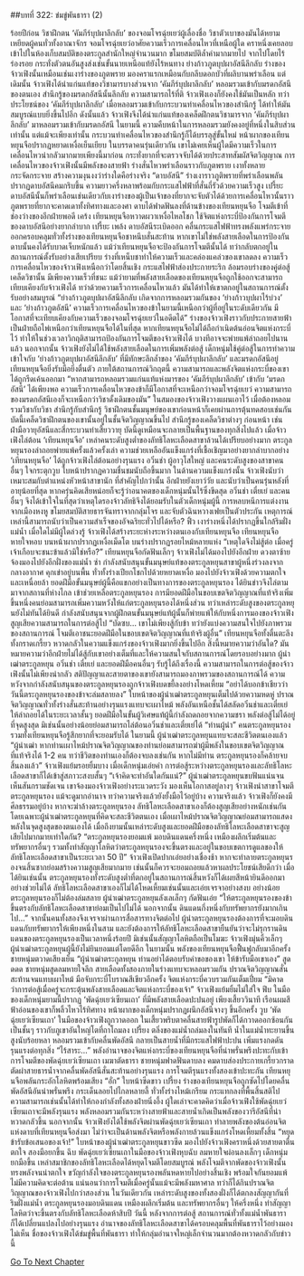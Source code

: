 ##บทที่ 322: ข่มขู่พันธารา (2)

ร้อยปีก่อน วิชาฝึกตน ‘คัมภีร์บุปผาลึกลับ’ ของจอมโจรฉุ่ยเยว่ผู้เลื่องชื่อ วิชาตัวเบาของมันได้หยามเหยียดผู้คนทั่วทั้งอาณาจักร
จอมโจรฉุ่ยเยว่อาศัยความเร็วการเคลื่อนไหวที่เหนือผู้ใด คราหนึ่งเคยลอบเข้าไปในห้องเก็บสมบัติของตระกูลสำนักใหญ่จำนวนมาก ขโมยสมบัติล้ำค่ามากมายไป จากไปโดยไร้ร่องรอย กระทั่งตัวตนอันสูงส่งเช่นขั้นนายเหนือแท้ยังไร้หนทาง
ย่างก้าวภูตบุปผาอัสนีลึกลับ
ร่างของจ้าวเฟิงนั้นเหมือนเช่นเงาร่างของภูตพราย มองคราแรกเหมือนกับกลีบดอกบัวที่ผลิบานพร่าเลือน
แต่เดิมนั้น จ้าวเฟิงได้นำแก่นแท้ของวิชามารบางส่วนจาก ‘คัมภีร์บุปผาลึกลับ’ หลอมรวมเข้ากับมรดกอัสนีของตนเอง
สำนึกรู้ของมรดกอัสนีนั้นลึกลับ ความสามารถไร้ที่ติ จ้าวเฟิงเองก็ยังคงใช้มันเป็นหลัก ทว่าประโยชน์ของ ‘คัมภีร์บุปผาลึกลับ’ เมื่อหลอมรวมเข้ากับกระบวนท่าเคลื่อนไหวของสำนึกรู้ ได้ทำให้มันสมบูรณ์แบบยิ่งขึ้นไปอีก
ดังนั้นแล้ว จ้าวเฟิงจึงได้นำแก่นแท้ของเคล็ดฝึกตนวิชามารจาก ‘คัมภีร์บุปผาลึกลับ’ มาหลอมรวมเข้ากับมรดกอัสนี
ในยามนี้ ความคืบหน้าในการหลอมรวมยังคงอยู่ที่หนึ่งในสิบส่วนเท่านั้น
แต่แม้จะเพียงเท่านั้น กระบวนท่าเคลื่อนไหวของสำนึกรู้ก็ได้บรรลุสู่ขั้นใหม่
หน้าผากของเทียนหยุนจือปรากฎหยาดเหงื่อเย็นเยียบ ในบรรดาคนรุ่นเดียวกัน เขาไม่เคยเห็นผู้ใดมีความเร็วในการเคลื่อนไหวน่ากลัวมากมายเพียงนี้มาก่อน กระทั่งยากที่จะตรวจจับได้ด้วยประสาทสัมผัสจิตวิญญาณ
การเคลื่อนไหวของจ้าวเฟิงนั้นมีพลังของสายฟ้า ร่างสั่นไหวพร่าเลือนราวกับภูตพราย เงาทั้งหลายกระจัดกระจาย สร้างความงุนงงว่าร่างใดคือร่างจริง
“ดาบอัสนี”
ร่างเงาราวภูติพรายที่พร่าเลือนพลันปรากฏดาบอัสนีคมกริบขึ้น ความยาวครึ่งหลาพร้อมกับกระแสไฟฟ้าที่สั่นถี่รัวด้วยความเร็วสูง
เปรี้ยะ
ดาบอัสนีนั้นก็พร่าเลือนเช่นเดียวกับเงาร่างของผู้เป็นเจ้าของที่ยากจะจับตัวได้ด้วยการเคลื่อนไหวนั้นราวภูตพรายที่ยากจะคาดเดาทั้งทิศทางและองศา ดาบได้ฟาดฟันลงที่ด้านข้างของเทียนหยุนจือ โจมตีเข้าที่ช่องว่างของอีกฝ่ายพอดี
เคร้ง
เทียนหยุนจือหวาดผวาเหงื่อไหลโชก ใช้จิตแห่งกระบี่ป้องกันการโจมตีของดาบอัสนีอย่างยากลำบาก
เปรี้ยะ เพล้ง
ดาบอัสนีระเบิดออก คลื่นกระแสไฟฟ้าทรงพลังแพร่กระจายออกครอบคลุมทั่วทั้งร่างของเทียนหยุนจือชาหนึบสั่นสะท้าน
หากเขาไม่ใช่พลังสายเลือดในการป้องกันดาบนั้นคงได้รับบาดเจ็บหนักแล้ว
แม้ว่าเทียนหยุนจือจะป้องกันการโจมตีนั้นได้ ทว่ากลับตกอยู่ในสถานการณ์ตั้งรับอย่างเสียเปรียบ ร่างที่เหน็บชาทำให้ความเร็วและคล่องแคล่วของเขาลดลง
ความเร็วการเคลื่อนไหวของจ้าวเฟิงเหนือกว่าโดยสิ้นเชิง กระแสไฟฟ้าส่องประกายระริก ล้อมรอบร่างของคู่ต่อสู้
เคล็ดวิชานั้น มีเพียงความเร็วที่ชนะ
แม้ว่ายามที่พลังสายเลือดของเทียนหยุนจือถูกใช้ออกจะสามารถเทียบเคียงกับจ้าวเฟิงได้ ทว่าด้วยความเร็วการเคลื่อนไหวแล้ว มันได้ทำให้เขาตกอยู่ในสถานการณ์ตั้งรับอย่างสมบูรณ์
“ย่างก้าวภูตบุปผาอัสนีลึกลับ เกิดจากการหลอมรวมกันของ ‘ย่างก้าวบุปผาไร้บ่วง’ และ ‘ย่างก้าวภูตอัสนี’ ความเร็วการเคลื่อนไหวของข้าในยามนี้เหนือกว่าผู้ที่อยู่ในระดับเดียวกัน มีโอกาสที่จะเทียบเคียงกับความเร็วของจอมโจรฉุ่ยเยว่ในอดีตได้”
ร่างของจ้าวเฟิงราวกับประกายสายฟ้า เป็นฝ่ายถือไพ่เหนือกว่าเทียนหยุนจือได้ในที่สุด
หากเทียนหยุนจือไม่ได้ถือกำเนิดต้นอ่อนจิตแห่งกระบี่ไว้ ทำให้ในช่วงเวลาวิกฤติสามารถป้องกันการโจมตีของจ้าวเฟิงได้ บางทีอาจจะพ่ายแพ้ล่าถอยไปนานแล้ว
นอกจากนั้น จ้าวเฟิงยังไม่ได้ใช้พลังสายเลือดในการเพิ่มพลังต่อสู้
เด็กหนุ่มใช้คู่ต่อสู้ในการทำความเข้าใจกับ ‘ย่างก้าวภูตบุปผาอัสนีลึกลับ’ ที่มีทักษะลึกล้ำของ ‘คัมภีร์บุปผาลึกลับ’ และมรดกอัสนีอยู่
เทียนหยุนจือยิ่งรับมือยิ่งตื่นตัว ภายใต้สถานการณ์วิกฤตนี้ ความสามารถและพลังจิตแห่งกระบี่ของเขาได้ถูกรีดเค้นออกมา
“หากสามารถหลอมรวมแก่นแท้แห่งมารของ ‘คัมภีร์บุปผาลึกลับ’ เข้ากับ ‘มรดกอัสนี’ ได้เพียงพอ ความเร็วการเคลื่อนไหวของข้าก็มีโอกาสที่จะเหนือกว่าจอมโจรฉุ่ยเยว่ ความสามารถของมรดกอัสนีเองก็จะเหนือกว่าวิชาดั้งเดิมของมัน”
ในสมองของจ้าวเฟิงวางแผนเอาไว้
เมื่อต้องหลอมรวมวิชากับวิชา สำนึกรู้กับสำนึกรู้ วิชาฝึกตนชั้นมนุษย์ของเขาก่อนหน้าก็เคยผ่านการตุ้นทดสอบเช่นกัน
บัดนี้เคล็ดวิชาฝึกตนของเขานั้นอยู่ในชั้นจิตวิญญาณขึ้นไป สำนึกรู้ของเคล็ดวิชาต่างๆ ก่อนหน้า เช่นฝ่ามือวายุอัสนีและสี่กระบวนท่าเสี้ยววายุ บัดนี้ดูเหมือนจะกลายเป็นพื้นฐานของทุกสิ่งไปแล้ว
เมื่อจ้าวเฟิงไล่ต้อน ‘เทียนหยุนจือ’ เหล่าคนระดับสูงต่ำของลัทธิโลหะเลือดสาขาล้วนได้เปรียบอย่างมาก
ตระกูลหยุนรองล่าถอยพ่ายแพ้ครั้งแล้วครั้งเล่า
ความช่วยเหลืออันแข็งแกร่งที่เชื้อเชิญมาอย่างยากลำบากอย่าง ‘เทียนหยุนจือ’ ได้ถูกจ้าวเฟิงไล่ต้อนอย่างรุนแรง
อวิ๋นช่า ผู้อาวุโสใหญ่ และคนระดับสูงของสาขาคนอื่นๆ ใจกระตุกวูบ ใบหน้าปรากฏความชื่นชมนับถือขึ้นมาก
ในด้านความแข็งแกร่งนั้น จ้าวเฟิงนับว่าเหมาะสมกับตำแหน่งหัวหน้าสาขานัก
ที่สำคัญไปกว่านั้น อีกฝ่ายยังเยาว์วัย และนับว่าเป็นคนรุ่นหลังที่อายุน้อยที่สุด หากครุ่นคิดเสียหน่อยก็จะรู้ว่าอนาคตของเด็กหนุ่มนั้นไร้ซึ่งขีดสุด
อวิ๋นช่า เตี๋ยเย่ และคนอื่นๆ จึงได้เข้าใจในที่สุดว่าเหตุใดรองจ้าวลัทธิจึงได้ยอมรับในตัวเด็กหนุ่มผู้นี้
การหลบหนีการแต่งงานจากเมืองหงหู ขโมยสมบัติสายธารจันทราจากกลุ่มโจร และจับตัวฉินหวางเฟยเป็นตัวประกัน เหตุการณ์เหล่านี้สามารถนับว่าเป็นความสำเร็จของอัจฉริยะทั่วไปได้หรือ?
ฟิ้ว
เงาร่างหนึ่งได้ปรากฏขึ้นใกล้ริมฝั่งแม่น้ำ
เมื่อใดไม่มีผู้ใดล่วงรู้ จ้าวเฟิงได้สร้างระยะห่างระหว่างตนเองกับเทียนหยุนจือ
เทียนหยุนจือหายใจหอบ บนหน้าผากปรากฏเหงื่อเม็ดโต บนร่างปรากฏรอยไหม้หลายแห่ง
“เหตุใดจึงไม่สู้ต่อ เมื่อครู่เจ้าเกือบจะชนะข้าแล้วมิใช่หรือ?”
เทียนหยุนจือกัดฟันเล็กๆ
จ้าวเฟิงไม่ได้มองไปยังอีกฝ่าย ดวงตาซ้ายจ้องมองไปยังอีกฝั่งของแม่น้ำ
ซ่า
กำลังสนับสนุนขั้นมนุษย์แท้ของตระกูลหยุนสาขาผู้หนึ่งร่วงลงจากกลางอากาศ คุกเข่าอยู่บนพื้น ทั่วทั้งร่างเปียกโชกไปด้วยหยาดเหงื่อ มองไปยังจ้าวเฟิงด้วยความตกใจและเหนื่อยล้า
ยอดฝีมือขั้นมนุษย์ผู้นี้คือแขกอย่างเป็นทางการของตระกูลหยุนรอง ได้ยินข่าวจึงไล่ตามมาจากสถานที่ห่างไกล เข้าช่วยเหลือตระกูลหยุนรอง
การมียอดฝีมือในขอบเขตจิตวิญญาณที่แท้จริงเพิ่มขึ้นหนึ่งคนย่อมสามารถเพิ่มความหวังให้แก่ตระกูลหยุนรองได้หนึ่งส่วน
ทว่าเหล่าระดับสูงของตระกูลหยุนยังไม่ทันได้ยินดี กำลังสนับสนุนจากผู้ฝึกตนขั้นมนุษย์แท้ผู้นั้นก็พ่ายแพ้ให้กับหนึ่งการมองของจ้าวเฟิง สูญเสียความสามารถในการต่อสู้ไป
“บัดซบ... เขาไม่เพียงสู้กับข้า ทว่ายังแบ่งความสนใจไปยังภาพรวมของสถานการณ์ โจมตีเอาชนะยอดฝีมือในขอบเขตจิตวิญญาณที่แท้จริงผู้อื่น”
เทียนหยุนจือทั้งตื่นตะลึงทั้งกราดเกรี้ยว หวาดกลัวในความแข็งแกร่งของจ้าวเฟิงมากยิ่งขึ้นไปอีก
สิ่งนี้หมายความว่าอันใด? มันหมายความว่าอีกฝ่ายไม่ได้สู้กับเขาอย่างเต็มที่และให้ความสนใจกับสถานการณ์โดยรอบอย่างมาก
ผู้นำเฒ่าตระกูลหยุน อวิ๋นช่า เตี๋ยเย่ และยอดฝีมือคนอื่นๆ รับรู้ได้ถึงเรื่องนี้
ความสามารถในการต่อสู้ของจ้าวเฟิงนั้นไม่เพียงน่ากลัว สติปัญญาและสายตาของเขายังสามารถมองภาพรวมของสถานการณ์ได้
ความหวังจากกำลังสนับสนุนของตระกูลหยุนรองถูกจ้าวเฟิงบดขยี้ลงอย่างโหดเหี้ยม
“อย่าได้บอกข้าเชียวว่าวันนี้ตระกูลหยุนรองของข้าจะล่มสลายลง”
ใบหน้าของผู้นำเฒ่าตระกูลหยุนเต็มไปด้วยความหดหู่ ปราณจิตวิญญาณทั่วทั้งร่างสั่นสะท้านอย่างรุนแรงแทบจะเผาไหม้ พลังอันเหนือชั้นได้สลัดอวิ๋นช่าและเตี๋ยเย่ให้ล่าถอยได้ในระยะเวลาสั้นๆ
ยอดฝีมือในขั้นผู้วิเศษแท้ผู้นี้กำลังถดถอยจากความชรา พลังต่อสู้ไม่ได้อยู่ที่จุดสูงสุด มิเช่นนั้นอย่างน้อยย่อมสามารถไล่ต้อนอวิ๋นช่าและเตี๋ยเย่ได้
“ท่านผู้นำ”
คนตระกูลหยุนรอง รวมทั้งเทียนหยุนจือรู้สึกยากที่จะยอมรับได้
ในยามนี้ ผู้นำเฒ่าตระกูลหยุนแทบจะสละชีวิตตนเองแล้ว
“ผู้นำเฒ่า หากท่านเผาไหม้ปราณจิตวิญญาณของท่านย่อมสามารถฆ่าผู้มีพลังในขอบเขตจิตวิญญาณที่แท้จริงได้ 1-2 คน ทว่าชีวิตของท่านเองก็ต้องจบลงเช่นกัน หากไม่มีท่าน ตระกูลหยุนรองก็คล้ายจบสิ้นลงแล้ว”
จ้าวเฟิงแย้มรอยยิ้มบาง
เมื่อเด็กหนุ่มเอ่ยคำ การต่อสู้ระหว่างตระกูลหยุนรองและลัทธิโลหะเลือดสาขาก็ได้เข้าสู่สภาวะสงบสั้นๆ
“เจ้าคิดจะทำอันใดกันแน่?”
ผู้นำเฒ่าตระกูลหยุนขบฟันแน่นจนเห็นสันกรามชัดเจน
เขาจ้องมองจ้าวเฟิงอย่างระแวดระวัง มองเห็นโอกาสอยู่ลางๆ
จ้าวเฟิงนำสาขาโจมตีตระกูลหยุนรอง แม้จะดูมากอำนาจ ทว่าความจริงแล้วยังยั้งมือไว้อยู่บ้าง
ความจริงแล้ว จ้าวเฟิงก็ยังคงมีศีลธรรมอยู่บ้าง
หากจะฆ่าล้างตระกูลหยุนรอง ลัทธิโลหะเลือดสาขาเองก็ต้องสูญเสียอย่างหนักเช่นกัน โดยเฉพาะผู้นำเฒ่าตระกูลหยุนที่คิดจะสละชีวิตตนเอง เมื่อเผาไหม้ปราณจิตวิญญาณย่อมสามารถแสดงพลังในจุดสูงสุดของตนเองได้ เมื่อถึงยามนั้นเหล่าระดับสูงและยอดฝีมือของลัทธิโลหะเลือดสาขาจะสูญเสียไปมากมายเท่าใดกัน?
“ตระกูลหยุนรองยอมแพ้ มอบดินแดนครึ่งหนึ่ง เหมืองผลึกเริ่มต้นและทรัพยากรอื่นๆ รวมทั้งทำสัญญาโลหิตว่าตระกูลหยุนรองจะขึ้นตรงและอยู่ในขอบเขตการดูแลของให้ลัทธิโลหะเลือดสาขาเป็นระยะเวลา 50 ปี”
จ้าวเฟิงเปิดปากเอ่ยอย่างเชื่องช้า
หากจะทำลายตระกูลหยุนรองจนสิ้นซากย่อมสร้างความสูญเสียมากมาย เช่นนั้นก็ควรจะยอมถอยแล้วหาผลประโยชน์เสียดีกว่า
เมื่อได้ยินเช่นนั้น ตระกูลหยุนรองทั้งระดับสูงต่ำที่ตกอยู่ในสถานการณ์สิ้นหวังก็ได้เผยสีหน้ายินดีออกมาอย่างช่วยไม่ได้
ลัทธิโลหะเลือดสาขาเองก็ไม่ได้โหดเหี้ยมเช่นนั้นและเอ่ยเจรจาอย่างสงบ อย่างน้อยตระกูลหยุนรองก็ไม่ต้องล่มสลาย
ผู้นำเฒ่าตระกูลหยุนลังเลเล็กๆ กัดฟันเอ่ย “ให้ตระกูลหยุนรองของข้าขึ้นตรงกับลัทธิโลหะเลือดสาขาย่อมเป็นไปไม่ได้ นอกจากนั้น ดินแดนกึ่งหนึ่งกับทรัพยากรยังมากเกินไป...”
จากนั้นคนทั้งสองจึงเจรจาผ่านการสื่อสารทางจิตต่อไป
ผู้นำตระกูลหยุนรองต้องการที่จะมอบดินแดนกับทรัพยากรให้เพียงหนึ่งในสาม และยังต้องการให้ลัทธิโลหะเลือดสาขายืนยันว่าจะไม่รุกรานดินแดนของตระกูลหยุนรองเป็นเวลาหนึ่งร้อยปี มิเช่นนั้นสัญญาโลหิตถือเป็นโมฆะ
จ้าวเฟิงมุ่นคิ้วเล็กๆ ผู้นำเฒ่าตระกูลหยุนผู้นี้ยังไม่ยินยอมแต่โดยดีอีก
ในยามนั้น
พลังของเทียนหยุนจือฟื้นฟูกลับมาอีกครั้ง ชายหนุ่มตวาดเสียงเย็น “ผู้นำเฒ่าตระกูลหยุน ท่านอย่าได้ตอบรับคำขอของเขา ให้ข้ารับมือเขาเอง”
สูดดดด
ชายหนุ่มสูดลมหายใจลึก สายเลือดทั้งสองภายในร่างแทบจะหลอมรวมกัน ปราณจิตวิญญาณสั่นสะท้านจนแทบเผาไหม้ มือจับกระบี่โบราณสีเขียวอีกครั้ง จิตแห่งกระบี่ควบรวมกันเต็มเปี่ยม
“มิคาดว่าการต่อสู้เมื่อครู่จะกระตุ้นพลังสายเลือดและจิตแห่งกระบี่ของเจ้า”
จ้าวเฟิงแย้มยิ้มไม่ใส่ใจ
ฟึบ
ในมือของเด็กหนุ่มยามนี้ปรากฏ ‘พัดฉุ่ยเยว่เซียนเถา’ ที่มีพลังสายเลือดปะปนอยู่
เพียงเสี้ยววินาที เรือนผมสีฟ้าอ่อนของเขาก็พลิ้วไหวไร้ทิศทาง หน้าผากของเด็กหนุ่มปรากฏผนึกอัสนีจางๆ ขึ้นอีกครั้ง
วูบ
‘พัดฉุ่ยเยว่เซียนเถา’ ในมือของจ้าวเฟิงถูกวาดออก ในเสี้ยวพริบตาคลื่นสายฟ้ารูปพัดก็ได้กวาดออกซ้อนกันเป็นชั้นๆ ราวกับภูเขาอันใหญ่โตที่ถาโถมลง
เปรี้ยง
ตลิ่งของแม่น้ำถล่มลงในทันที น้ำในแม่น้ำทะยานขึ้นสูงนับร้อยหลา หลอมรวมเข้ากับคลื่นพัดอัสนี กลายเป็นสายน้ำที่มีกระแสไฟฟ้าปะปน เพิ่มแรงกดดันรุนแรงต่อทุกสิ่ง
“ไร้สาระ...”
พลังอำนาจของจิตแห่งกระบี่ของเทียนหยุนจือที่น่าพรั่นพรึงปะทะกับเข้าการโจมตีของพัดฉุ่ยเยว่เซียนเถา
เมฆาตัดธารา
ชายหนุ่มฟาดฟันดาบลง คมดาบส่องประกายเกรี้ยวกราด ตัดผ่าสายธารน้ำจากคลื่นพัดอัสนีสั่นสะท้านอย่างรุนแรง
การโจมตีรุนแรงทั้งสองเข้าปะทะกัน เทียนหยุนจือพลันกระอักโลหิตพร้อมเสียง “อั่ก” ใบหน้าซีดขาว
เปรี้ยง
ร่างของเทียนหยุนจือถูกซัดไปโดยคลื่นพัดอัสนีอันน่าพรั่นพรึง กระเด็นลอยไปไกลหลายลี้ ทั่วทั้งร่างไหม้เกรียม กระแทกลงที่พื้นสิ้นสติไป
ความสามารถเช่นนั้นได้ทำให้กองกำลังทั้งสองฝ่ายนิ่งอึ้ง
ผู้ใดเล่าจะคาดคิดว่าเมื่อจ้าวเฟิงใช้พัดฉุ่ยเยว่เซียนเถาจะมีพลังรุนแรง พลังหลอมรวมกันระหว่างสายฟ้าและสายน้ำเกิดเป็นพลังของวารีอัสนีที่น่าหวาดกลัวขึ้น
นอกจากนั้น จ้าวเฟิงยังได้ใช้พลังจิตผ่านพัดฉุ่ยเยว่เซียนเถา ทำลายพลังของต้นอ่อนจิตแห่งดาบที่เทียนหยุนจือส่งมา
ไม่ว่าจะเป็นด้านพลังจิตหรือพลังกายล้วนแข็งแกร่งโหดเหี้ยมทั้งสิ้น
“หยุด ข้ารับข้อเสนอของเจ้า!”
ใบหน้าของผู้นำเฒ่าตระกูลหยุนขาวซีด มองไปยังจ้าวเฟิงคราหนึ่งด้วยสายตาตื่นตกใจ สองมือยกขึ้น
ฉึบ
พัดฉุ่ยเยว่เซียนเถาในมือของจ้าวเฟิงหุบฉับ ลมหายใจผ่อนลงเล็กๆ
เด็กหนุ่มยกมือขึ้น เหล่าสมาชิกของลัทธิโลหะเลือดได้หยุดโจมตีโดยสมบูรณ์
พลังโจมตีจากพัดของจ้าวเฟิงนั้นทรงพลังจนน่าตกใจ ขวัญกำลังใจของตระกูลหยุนรองพลันหดหายไปอย่างสิ้นเชิง พร้อมใจกันยอมแพ้ ไม่มีความคิดจะต่อต้าน
แน่นอนว่าการโจมตีเมื่อครู่นั้นแม้จะมีพลังมหาศาล ทว่าก็ได้กินปราณจิตวิญญาณของจ้าวเฟิงไปกว่าสองส่วน
ในวันเดียวกัน เหล่าระดับสูงของทั้งสองฝั่งก็ได้ตกลงสัญญากันที่ริมฝั่งแม่น้ำ
ตระกูลหยุนรองมอบดินแดน เหมืองผลึกเริ่มต้น และทรัพยากรอื่นๆ ให้ครึ่งหนึ่ง ทำสัญญาโลหิตว่าจะขึ้นตรงกับลัทธิโลหะเลือดห้าสิบปี
วันนี้ หลังจากการต่อสู้ สถานการณ์ทั่วทั้งแม่น้ำพันธาราก็ได้เปลี่ยนแปลงไปอย่างรุนแรง
อำนาจของลัทธิโลหะเลือดสาขาได้ครอบคลุมพื้นที่พันธาราไว้อย่างมองไม่เห็น
ชื่อของจ้าวเฟิงได้ข่มขู่พื้นที่พันธารา ทำให้กลุ่มอำนาจใหญ่เล็กจำนวนมากต้องหวาดกลัวกับข่าวนี้


[Go To Next Chapter]( ./102.md)
